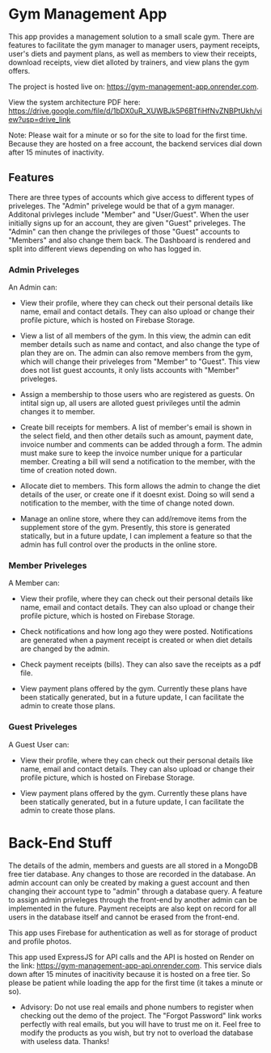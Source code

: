 # Gym Management App

This app provides a management solution to a small scale gym. There are features to facilitate the gym manager to manager users, payment receipts, user's diets and payment plans, as well as members to view their receipts, download receipts, view diet alloted by trainers, and view plans the gym offers.

The project is hosted live on: https://gym-management-app.onrender.com.

View the system architecture PDF here: https://drive.google.com/file/d/1bDX0uR_XUWBJk5P6BTfiHfNvZNBPtUkh/view?usp=drive_link

Note: Please wait for a minute or so for the site to load for the first time. Because they are hosted on a free account, the backend services dial down after 15 minutes of inactivity.

## Features

There are three types of accounts which give access to different types of priveleges. The "Admin" privelege would be that of a gym manager. Additonal privleges include "Member" and "User/Guest". When the user initially signs up for an account, they are given "Guest" priveleges. The "Admin" can then change the privileges of those "Guest" accounts to "Members" and also change them back. The Dashboard is rendered and split into different views depending on who has logged in.

### Admin Priveleges

An Admin can:

- View their profile, where they can check out their personal details like name, email and contact details. They can also upload or change their profile picture, which is hosted on Firebase Storage.

- View a list of all members of the gym. In this view, the admin can edit member details such as name and contact, and also change the type of plan they are on. The admin can also remove members from the gym, which will change their priveleges from "Member" to "Guest". This view does not list guest accounts, it only lists accounts with "Member" priveleges.

- Assign a membership to those users who are registered as guests. On intital sign up, all users are alloted guest privileges until the admin changes it to member.

- Create bill receipts for members. A list of member's email is shown in the select field, and then other details such as amount, payment date, invoice number and comments can be added through a form. The admin must make sure to keep the invoice number unique for a particular member. Creating a bill will send a notification to the member, with the time of creation noted down.

- Allocate diet to members. This form allows the admin to change the diet details of the user, or create one if it doesnt exist. Doing so will send a notification to the member, with the time of change noted down.

- Manage an online store, where they can add/remove items from the supplement store of the gym. Presently, this store is generated statically, but in a future update, I can implement a feature so that the admin has full control over the products in the online store.

### Member Priveleges

A Member can:

- View their profile, where they can check out their personal details like name, email and contact details. They can also upload or change their profile picture, which is hosted on Firebase Storage.

- Check notifications and how long ago they were posted. Notifications are generated when a payment receipt is created or when diet details are changed by the admin.

- Check payment receipts (bills). They can also save the receipts as a pdf file.

- View payment plans offered by the gym. Currently these plans have been statically generated, but in a future update, I can facilitate the admin to create those plans.

### Guest Priveleges

A Guest User can:

- View their profile, where they can check out their personal details like name, email and contact details. They can also upload or change their profile picture, which is hosted on Firebase Storage.

- View payment plans offered by the gym. Currently these plans have been statically generated, but in a future update, I can facilitate the admin to create those plans.

# Back-End Stuff

The details of the admin, members and guests are all stored in a MongoDB free tier database. Any changes to those are recorded in the database. An admin account can only be created by making a guest account and then changing their account type to "admin" through a database query. A feature to assign admin priveleges through the front-end by another admin can be implemented in the future. Payment receipts are also kept on record for all users in the database itself and cannot be erased from the front-end.

This app uses Firebase for authentication as well as for storage of product and profile photos.

This app used ExpressJS for API calls and the API is hosted on Render on the link: https://gym-management-app-api.onrender.com. This service dials down after 15 minutes of inacitivity because it is hosted on a free tier. So please be patient while loading the app for the first time (it takes a minute or so).

- Advisory: Do not use real emails and phone numbers to register when checking out the demo of the project. The "Forgot Password" link works perfectly with real emails, but you will have to trust me on it. Feel free to modify the products as you wish, but try not to overload the database with useless data. Thanks!
